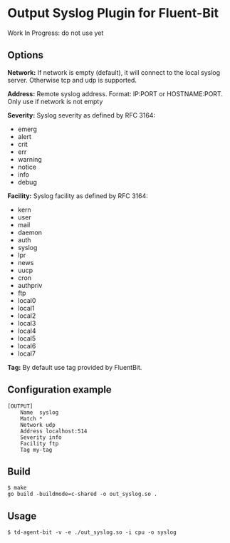 # Output Syslog Plugin for Fluent-Bit

Work In Progress: do not use yet

## Options

**Network:** If network is empty (default), it will connect to the local syslog server. Otherwise tcp and udp is supported.

**Address:** Remote syslog address. Format: IP:PORT or HOSTNAME:PORT. Only use if network is not empty

**Severity:** Syslog severity as defined by RFC 3164:
* emerg 
* alert 
* crit 
* err 
* warning
* notice
* info
* debug

**Facility:** Syslog facility as defined by RFC 3164:
* kern
* user
* mail
* daemon
* auth
* syslog
* lpr
* news
* uucp
* cron
* authpriv
* ftp
* local0
* local1
* local2
* local3
* local4
* local5
* local6
* local7

**Tag:** By default use tag provided by FluentBit.

## Configuration example

```
[OUTPUT]
    Name  syslog
    Match *
    Network udp
    Address localhost:514
    Severity info
    Facility ftp
    Tag my-tag
```

## Build

```
$ make
go build -buildmode=c-shared -o out_syslog.so .
```

## Usage

```
$ td-agent-bit -v -e ./out_syslog.so -i cpu -o syslog
```
